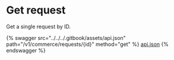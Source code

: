 # Get request

Get a single request by ID.

{% swagger src="../../../.gitbook/assets/api.json" path="/v1/commerce/requests/{id}" method="get" %}
[api.json](../../../.gitbook/assets/api.json)
{% endswagger %}

